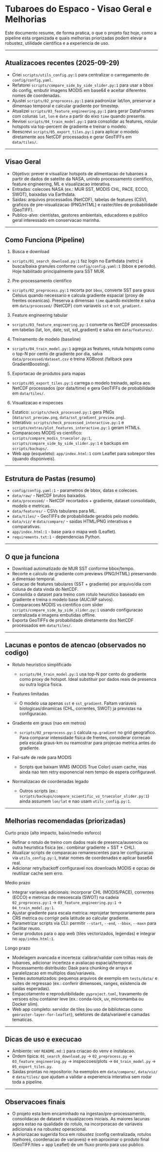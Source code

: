 # Tubaroes do Espaco - Visao Geral e Melhorias

Este documento resume, de forma pratica, o que o projeto faz hoje, como a pipeline esta organizada e quais melhorias priorizadas podem elevar a robustez, utilidade cientifica e a experiencia de uso.

---

## Atualizacoes recentes (2025-09-29)

- Criei `scripts/utils_config.py:1` para centralizar o carregamento de `config/config.yaml`.
- Refatorei `scripts/compare_side_by_side_slider.py:1` para usar a bbox do config, embutir imagens MODIS em base64 e aceitar diferentes nomes de coordenadas.
- Ajustei `scripts/02_preprocess.py:1` para padronizar lat/lon, preservar a dimensao temporal e calcular gradiente por timestep.
- Atualizei `scripts/03_feature_engineering.py:1` para gerar DataFrames com colunas `lat`, `lon` e `date` a partir do eixo `time` quando presente.
- Revisei `scripts/04_train_model.py:1` para consolidar as features, rotular hotspots via top-percent de gradiente e treinar o modelo.
- Reescrevi `scripts/05_export_tiles.py:1` para aplicar o modelo diretamente aos NetCDF processados e gerar GeoTIFFs em `data/tiles/`.

---

## Visao Geral

- Objetivo: prever e visualizar hotspots de alimentacao de tubaroes a partir de dados de satelite da NASA, unindo processamento cientifico, feature engineering, ML e visualizacao interativa.
- Entradas: colecoes NASA (ex.: MUR SST, MODIS CHL, PACE, ECCO, SWOT), baixadas via Earthdata.
- Saidas: arquivos processados (NetCDF), tabelas de features (CSV), graficos de pre-visualizacao (PNG/HTML) e raster/tiles de probabilidade (GeoTIFF).
- Publico-alvo: cientistas, gestores ambientais, educadores e publico geral interessado em conservacao marinha.

---

## Como Funciona (Pipeline)

1) Busca e download
- `scripts/01_search_download.py:1` faz login no Earthdata (netrc) e busca/baixa granules conforme `config/config.yaml:1` (bbox e periodo). Hoje habilitado principalmente para SST MUR.

2) Pre-processamento cientifico
- `scripts/02_preprocess.py:1` recorta por `bbox`, converte SST para graus Celsius quando necessario e calcula gradiente espacial (proxy de frentes oceanicas). Preserva a dimensao `time` quando existente e salva em `data/processed/` (NetCDF) com variaveis `sst` e `sst_gradient`.

3) Feature engineering tabular
- `scripts/03_feature_engineering.py:1` converte os NetCDF processados em tabelas (lat, lon, date, sst, sst_gradient) e salva em `data/features/`.

4) Treinamento de modelo (baseline)
- `scripts/04_train_model.py:1` agrega as features, rotula hotspots como o top-N por cento de gradiente por dia, salva `data/processed/dataset.csv` e treina XGBoost (fallback para GradientBoosting).

5) Exportacao de produtos para mapas
- `scripts/05_export_tiles.py:1` carrega o modelo treinado, aplica aos NetCDF processados (por data/time) e gera GeoTIFFs de probabilidade em `data/tiles/`.

6) Visualizacao e inspecoes
- Estatico: `scripts/check_processed.py:1` gera PNGs (`data/sst_preview.png`, `data/sst_gradient_preview.png`).
- Interativo: `scripts/check_processed_interactive.py:1` e `scripts/extras/plot_features_interactive.py:1` geram HTMLs.
- Comparacoes MODIS vs cientifico: `scripts/compare_modis_truecolor.py:1`, `scripts/compare_side_by_side_slider.py:1` e backups em `scripts/backups/`.
- Web app (esqueleto): `app/index.html:1` com Leaflet para sobrepor tiles (quando disponiveis).

---

## Estrutura de Pastas (resumo)

- `config/config.yaml:1` - parametros de bbox, datas e colecoes.
- `data/raw/` - NetCDF brutos baixados.
- `data/processed/` - NetCDF recortados + gradiente, dataset consolidado, modelo e metricas.
- `data/features/` - CSVs tabulares para ML.
- `data/tiles/` - GeoTIFFs de probabilidade gerados pelo modelo.
- `data/viz/` e `data/compare/` - saidas HTML/PNG interativas e comparativas.
- `app/index.html:1` - base para o mapa web (Leaflet).
- `requirements.txt:1` - dependencias Python.

---

## O que ja funciona

- Download automatizado de MUR SST conforme bbox/tempo.
- Recorte e calculo de gradiente com previews (PNG/HTML) preservando a dimensao temporal.
- Geracao de features tabulares (SST + gradiente) por arquivo/dia com coluna de data vinda do NetCDF.
- Consolida o dataset para treino com rotulo heuristico baseado em gradiente e treina o modelo base (AUC/AP salvos).
- Comparacoes MODIS vs cientifico com slider `scripts/compare_side_by_side_slider.py:1` usando configuracao centralizada e imagens embutidas offline.
- Exporta GeoTIFFs de probabilidade diretamente dos NetCDF processados em `data/tiles/`.

---

## Lacunas e pontos de atencao (observados no codigo)

- Rotulo heuristico simplificado
  - `scripts/04_train_model.py:1` usa top-N por cento do gradiente como proxy de hotspot. Ideal substituir por dados reais de presenca ou outra logica fisica.

- Features limitadas
  - O modelo usa apenas `sst` e `sst_gradient`. Faltam variaveis biologicas/dinamicas (CHL, correntes, SWOT) ja previstas na configuracao.

- Gradiente em graus (nao em metros)
  - `scripts/02_preprocess.py:1` calcula `np.gradient` no grid geografico. Para comparar intensidade fisica de frentes, considerar correcao pela escala graus-km ou reamostrar para projecao metrica antes do gradiente.

- Fail-safe de rede para MODIS
  - Scripts que baixam WMS (MODIS True Color) usam cache, mas ainda nao tem retry exponencial nem tempo de espera configuravel.

- Normalizacao de coordenadas legado
  - Outros scripts (ex.: `scripts/backups/compare_scientific_vs_truecolor_slider.py:1`) ainda assumem `lon/lat` e nao usam `utils_config.py:1`.

---

## Melhorias recomendadas (priorizadas)

Curto prazo (alto impacto, baixo/medio esforco)
- Refinar o rotulo de treino com dados reais de presenca/ausencia ou outra heuristica fisica (ex.: combinar gradiente + SST + CHL).
- Atualizar scripts de comparacao remanescentes para ler configuracao via `utils_config.py:1`, tratar nomes de coordenadas e aplicar base64 real.
- Adicionar retry/backoff configuravel nos downloads MODIS e opcao de reutilizar cache sem erro.

Medio prazo
- Integrar variaveis adicionais: incorporar CHL (MODIS/PACE), correntes (ECCO) e metricas de mesoescala (SWOT) na cadeia `02_preprocess.py:1` -> `03_feature_engineering.py:1` -> `04_train_model.py:1`.
- Ajustar gradiente para escala metrica: reprojetar temporariamente para CRS metrica ou corrigir pela latitude ao calcular gradiente.
- Parametrizar scripts via CLI: permitir `--start`, `--end`, `--bbox`, `--maxn` para facilitar reuso.
- Gerar produtos para o app web (tiles vectorizados, legendas) e integrar no `app/index.html:1`.

Longo prazo
- Modelagem avancada e incerteza: calibrar/validar com trilhas reais de tubaroes, adicionar incerteza e avaliacao espacial/temporal.
- Processamento distribuido: Dask para chunking de arrays e paralelizacao em multiplos dias/variaveis.
- Testes automatizados: pequenos arquivos de exemplo em `tests/data/` e suites de regressao (ex.: conferir dimensoes, ranges, existencia de saidas esperadas).
- Empacotamento e reprodutibilidade: `pyproject.toml`, travamento de versoes e/ou container leve (ex.: conda-lock, uv, micromamba ou Docker slim).
- Web app completo: servidor de tiles (ou uso de bibliotecas como `georaster-layer-for-leaflet`), seletores de data/variavel e camadas tematicas.

---

## Dicas de uso e execucao

- Ambiente: ver `README.md:1` para criacao do venv e instalacao.
- Ordem tipica: `01_search_download.py` -> `02_preprocess.py` -> `03_feature_engineering.py` -> inspeccoes/plots -> `04_train_model.py` -> `05_export_tiles.py`.
- Saidas prontas no repositorio: ha exemplos em `data/compare/`, `data/viz/` e `data/tiles/` que ajudam a validar a experiencia interativa sem rodar toda a pipeline.

---

## Observacoes finais

- O projeto esta bem encaminhado na ingestao/pre-processamento, consolidacao de dataset e visualizacoes iniciais. As maiores lacunas agora estao na qualidade do rotulo, na incorporacao de variaveis adicionais e na robustez operacional.
- A priorizacao sugerida foca em robustez (config centralizada, rotulos melhores, coordenacao de variaveis) e em aproximar o produto final (GeoTIFF/tiles + app Leaflet) de um fluxo pronto para uso publico.
